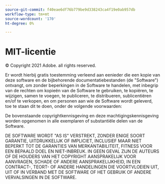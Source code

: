 ```yaml
---
source-git-commit: f40eae6df76b779be9d338243ca4f19e0ab957db
workflow-type: tm+mt
source-wordcount: '170'
ht-degree: 0%

---
```

# MIT-licentie

© Copyright 2021 Adobe. all rights reserved.

Er wordt hierbij gratis toestemming verleend aan eenieder die een kopie van deze software en de bijbehorende documentatiebestanden (de &quot;Software&quot;) ontvangt, om zonder beperkingen in de Software te handelen, met inbegrip van de rechten om kopieën van de Software te gebruiken, te kopiëren, te wijzigen, samen te voegen, te publiceren, te distribueren, sublicentiëren en/of te verkopen, en om personen aan wie de Software wordt geleverd, toe te staan dit te doen, onder de volgende voorwaarden:

De bovenstaande copyrightkennisgeving en deze machtigingskennisgeving worden opgenomen in alle exemplaren of substantiële delen van de Software.

DE SOFTWARE WORDT &quot;AS IS&quot; VERSTREKT, ZONDER ENIGE SOORT GARANTIE, UITDRUKKELIJK OF IMPLICIET, INCLUSIEF MAAR NIET BEPERKT TOT DE GARANTIES VAN MERKANTABILITEIT, FITNESS VOOR EEN BEPAALD DOEL EN NIET-INBREUK. IN GEEN GEVAL ZIJN DE AUTEURS OF DE HOUDERS VAN HET COPYRIGHT AANSPRAKELIJK VOOR AANVRAGEN, SCHADE OF ANDERE AANSPRAKELIJKHEID, IN EEN CONTRACT-, TEORT- OF ANDERE HANDELINGEN DIE VOORTVLOEIEN UIT, UIT OF IN VERBAND MET DE SOFTWARE OF HET GEBRUIK OF ANDERE VERVALSINGEN IN DE SOFTWARE.
